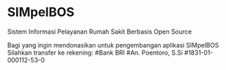 # SIMpelBOS
Sistem Informasi Pelayanan Rumah Sakit Berbasis Open Source



Bagi yang ingin mendonasikan untuk pengembangan aplikasi SIMpelBOS
Silahkan transfer ke rekening:
#Bank BRI
#An. Poentoro, S.Si
#1831-01-000112-53-0
